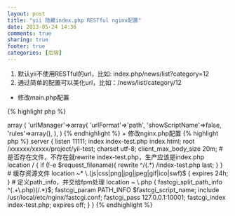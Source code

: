 ```yaml
---
layout: post
title: "yii 隐藏index.php RESTful nginx配置"
date: 2013-05-24 14:36
comments: true
sharing: true
footer: true
categories: [后端]
---
```


1. 默认yii不使用RESTful的url，比如: index.php/news/list?category=12
2. 通过简单的配置可以美化url，比如：/news/list/category/12

+ 修改main.php配置

{% highlight php %}
<?php

'components' => array (
    'urlManager'=>array(
        'urlFormat'=>'path',
        'showScriptName'=>false,
        'rules'=>array(),
    ),
)

{% endhighlight %}

+ 修改nginx.php配置

<!-- more -->

{% highlight php %}
server {
    listen          11111;
    index           index-test.php index.html;
    root            /xxxxxx/xxxxx/project/yii-test;
    charset         utf-8;

    client_max_body_size 20m;

    # 是否存在文件，不存在就rewrite index-test.php，生产应该是index.php
    location / {
        if (!-e $request_filename){
            rewrite ^/(.*) /index-test.php last;
        }
    }

    # 缓存资源文件
    location ~* \.(js|css|png|jpg|jpeg|gif|ico|swf)$ {
        expires 24h;
    }

    # 定义path_info，并交给fpm处理
    location ~ \.php {
        fastcgi_split_path_info     ^(.+\.php)(/.*)$;
        fastcgi_param               PATH_INFO                               $fastcgi_script_name;
        include                     /usr/local/etc/nginx/fastcgi.conf;
        fastcgi_pass                127.0.0.1:10001;
        fastcgi_index               index-test.php;
        expires                     off;
    }

}
{% endhighlight %}

